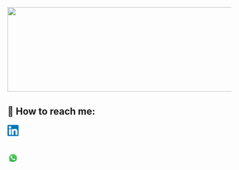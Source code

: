 
<p>
  <code><img height="190px" width="790px" src="https://media.giphy.com/media/ko7twHhomhk8E/giphy.gif"></code> 
</p>






## :paperclip: How to reach me:

<span>
<a href="https://www.linkedin.com/in/soledad-petrino/" ><img width="5%" src="https://github.com/soledadpetrino/soledadpetrino/blob/main/logos/linkedin.png">
<br/>
<br/>
<br/>
<a href="https://api.whatsapp.com/send/?phone=%2B543814018653&text&type=phone_number&app_absent=0" ><img width="5%" src="https://github.com/soledadpetrino/soledadpetrino/blob/main/logos/wp.jpeg">
</span>
